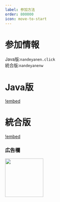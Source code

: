 ```yaml
---
label: 参加方法
order: 800000
icon: move-to-start
---
```

# 参加情報
Java版:`nandeyanen.click`  
統合版:`nandeyanenw`

# Java版
[!embed](https://www.youtube.com/embed/SEdEkNtZfNg)

# 統合版
[!embed](https://www.youtube.com/embed/Pc1ZyQN20vM)

### 広告欄
<a href="https://px.a8.net/svt/ejp?a8mat=3Z30AX+198YR6+348+1C4941" rel="nofollow">
<img border="0" width="125" height="125" alt="" src="https://www22.a8.net/svt/bgt?aid=240325449076&wid=001&eno=01&mid=s00000000404008082000&mc=1"></a>
<img border="0" width="1" height="1" src="https://www16.a8.net/0.gif?a8mat=3Z30AX+198YR6+348+1C4941" alt="">
